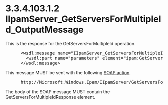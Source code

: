 <html dir="LTR" xmlns:mshelp="http://msdn.microsoft.com/mshelp" xmlns:ddue="http://ddue.schemas.microsoft.com/authoring/2003/5" xmlns:xlink="http://www.w3.org/1999/xlink" xmlns:tool="http://www.microsoft.com/tooltip">
 <body>
 <div id="header">
 <h1 class="heading">3.3.4.103.1.2 IIpamServer_GetServersForMultipleId_OutputMessage</h1>
 </div>
 <div id="mainSection">
 <div id="mainBody">
 <div id="allHistory" class="saveHistory"></div>
 <div id="sectionSection0" class="section" name="collapseableSection">
 

<p>This is the response for the GetServersForMultipleId
operation.</p>

<dl>
<dd>
<div><pre> &lt;wsdl:message name=&quot;IIpamServer_GetServersForMultipleId_OutputMessage&quot;&gt;
   &lt;wsdl:part name=&quot;parameters&quot; element=&quot;ipam:GetServersForMultipleIdResponse&quot; /&gt;
 &lt;/wsdl:message&gt;
</pre></div>
</dd></dl>

<p>This message MUST be sent with the following <a href="21b4a631-8f28-420f-822f-c5f879d5046e.md#gt_c1358651-96c1-4ce0-8e1f-b0b7a94145e3">SOAP action</a>.</p>

<dl>
<dd>
<div><pre> http://Microsoft.Windows.Ipam/IIpamServer/GetServersForMultipleIdResponse
</pre></div>
</dd></dl>

<p>The body of the SOAP message MUST contain the
GetServersForMultipleIdResponse element.</p>


 </div>
 </div>
 </div>
 </body>
</html>